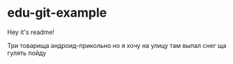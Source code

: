 # edu-git-example

Hey it's readme!






Три товарища
андроид-прикольно
но я хочу на улицу там выпал снег
ща гулять пойду
